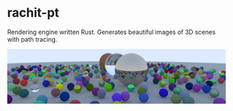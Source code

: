 # rachit-pt
Rendering engine written Rust. Generates beautiful images of 3D scenes with path tracing.

![Banner](banner.png)
